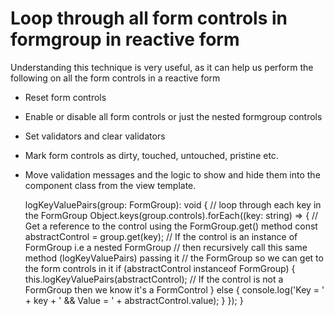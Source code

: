 # Loop through all form controls in formgroup in reactive form

Understanding this technique is very useful, as it can help us perform the following on all the form controls in a reactive form 

- Reset form controls
- Enable or disable all form controls or just the nested formgroup controls
- Set validators and clear validators
- Mark form controls as dirty, touched, untouched, pristine etc.
- Move validation messages and the logic to show and hide them into the component class from the view template.



  logKeyValuePairs(group: FormGroup): void {
    // loop through each key in the FormGroup
    Object.keys(group.controls).forEach((key: string) => {
      // Get a reference to the control using the FormGroup.get() method
      const abstractControl = group.get(key);
      // If the control is an instance of FormGroup i.e a nested FormGroup
      // then recursively call this same method (logKeyValuePairs) passing it
      // the FormGroup so we can get to the form controls in it
      if (abstractControl instanceof FormGroup) {
        this.logKeyValuePairs(abstractControl);
        // If the control is not a FormGroup then we know it's a FormControl
      } else {
        console.log('Key = ' + key + ' && Value = ' + abstractControl.value);
      }
    });
  }